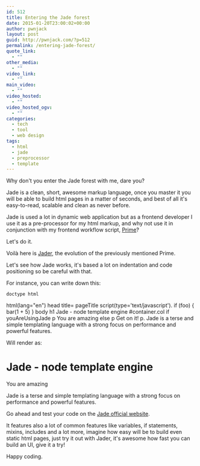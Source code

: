 ```yaml
---
id: 512
title: Entering the Jade forest
date: 2015-01-20T23:00:02+00:00
author: pwnjack
layout: post
guid: http://pwnjack.com/?p=512
permalink: /entering-jade-forest/
quote_link:
  - ""
other_media:
  - ""
video_link:
  - ""
main_video:
  - ""
video_hosted:
  - ""
video_hosted_ogv:
  - ""
categories:
  - tech
  - tool
  - web design
tags:
  - html
  - jade
  - preprocessor
  - template
---
```

Why don't you enter the Jade forest with me, dare you?

Jade is a clean, short, awesome markup language, once you master it you will be able to build html pages in a matter of seconds, and best of all it's easy-to-read, scalable and clean as never before.

Jade is used a lot in dynamic web application but as a frontend developer I use it as a pre-processor for my html markup, and why not use it in conjunction with my frontend workflow script, [Prime](http://pwnjack.com/prime-scaffolding-frontend-projects-breeze/ "Prime, scaffolding frontend projects is a breeze")?

Let's do it.

Voilà here is <a href="https://github.com/pwnjack/jader" title="Jader" target="_blank">Jader</a>, the evolution of the previously mentioned Prime.

Let's see how Jade works, it's based a lot on indentation and code positioning so be careful with that.

For instance, you can write down this:

    doctype html
html(lang="en")
  head
    title= pageTitle
    script(type='text/javascript').
      if (foo) {
         bar(1 + 5)
      }
  body
    h1 Jade - node template engine
    #container.col
      if youAreUsingJade
        p You are amazing
      else
        p Get on it!
      p.
        Jade is a terse and simple
        templating language with a
        strong focus on performance
        and powerful features.



Will render as:



<html lang="en">
  <head>
    <title>Jade</title>
    <script type="text/javascript">
      if (foo) {
         bar(1 + 5)
      }
    </script>
  </head>
  <body>
    <h1>Jade - node template engine</h1>
    <div id="container" class="col">
      <p>You are amazing</p>
      <p>
        Jade is a terse and simple
        templating language with a
        strong focus on performance
        and powerful features.
      </p>
    </div>
  </body>
</html>



Go ahead and test your code on the <a href="http://jade-lang.com/" title="Jade" target="_blank">Jade official website</a>.

It features also a lot of common features like variables, if statements, mixins, includes and a lot more, imagine how easy will be to build even static html pages, just try it out with Jader, it's awesome how fast you can build an UI, give it a try!

Happy coding.